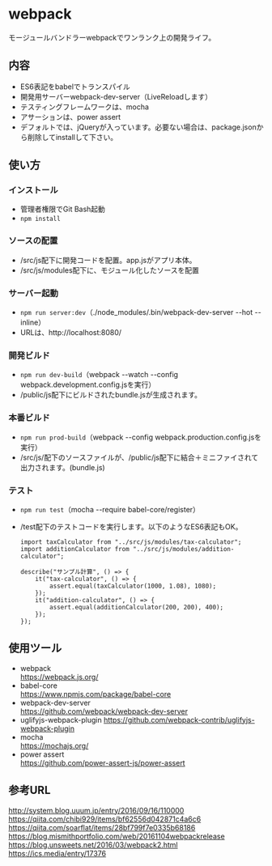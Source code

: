 # webpack
モージュールバンドラーwebpackでワンランク上の開発ライフ。

## 内容
* ES6表記をbabelでトランスパイル
* 開発用サーバーwebpack-dev-server（LiveReloadします）
* テスティングフレームワークは、mocha
* アサーションは、power assert
* デフォルトでは、jQueryが入っています。必要ない場合は、package.jsonから削除してinstallして下さい。

## 使い方
### インストール
* 管理者権限でGit Bash起動
* ```npm install```

### ソースの配置
* /src/js配下に開発コードを配置。app.jsがアプリ本体。
* /src/js/modules配下に、モジュール化したソースを配置

### サーバー起動
* ```npm run server:dev```（./node_modules/.bin/webpack-dev-server --hot --inline）
* URLは、http://localhost:8080/

### 開発ビルド
* ```npm run dev-build```（webpack --watch --config webpack.development.config.jsを実行）
* /public/js配下にビルドされたbundle.jsが生成されます。

### 本番ビルド
* ```npm run prod-build```（webpack --config webpack.production.config.jsを実行）
* /src/js/配下のソースファイルが、/public/js配下に結合＋ミニファイされて出力されます。(bundle.js)

### テスト
* ```npm run test```（mocha --require babel-core/register）
* /test配下のテストコードを実行します。以下のようなES6表記もOK。

    ```import assert from "assert";
    import taxCalculator from "../src/js/modules/tax-calculator";
    import additionCalculator from "../src/js/modules/addition-calculator";

    describe("サンプル計算", () => {
        it("tax-calculator", () => {
            assert.equal(taxCalculator(1000, 1.08), 1080);
        });
        it("addition-calculator", () => {
            assert.equal(additionCalculator(200, 200), 400);
        });
    });

## 使用ツール
* webpack  
https://webpack.js.org/  
* babel-core  
https://www.npmjs.com/package/babel-core  
* webpack-dev-server  
https://github.com/webpack/webpack-dev-server
* uglifyjs-webpack-plugin
https://github.com/webpack-contrib/uglifyjs-webpack-plugin
* mocha  
https://mochajs.org/  
* power assert  
https://github.com/power-assert-js/power-assert  

## 参考URL
http://system.blog.uuum.jp/entry/2016/09/16/110000  
https://qiita.com/chibi929/items/bf62556d042871c4a6c6  
https://qiita.com/soarflat/items/28bf799f7e0335b68186  
https://blog.mismithportfolio.com/web/20161104webpackrelease  
https://blog.unsweets.net/2016/03/webpack2.html  
https://ics.media/entry/17376  

